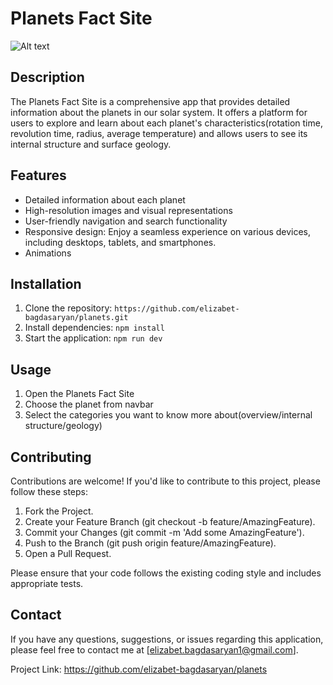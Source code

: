 # Planets Fact Site

![Alt text](https://res.cloudinary.com/dz209s6jk/image/upload/f_auto,q_auto,w_700/Challenges/ksbsn4xdmhyssrra7ztz.jpg)

## Description

The Planets Fact Site is a comprehensive app that provides detailed information about the planets in our solar system. It offers a platform for users to explore and learn about each planet's characteristics(rotation time, revolution time, radius, average temperature) and allows users to see its internal structure and surface geology.

## Features

- Detailed information about each planet
- High-resolution images and visual representations
- User-friendly navigation and search functionality
- Responsive design: Enjoy a seamless experience on various devices, including desktops, tablets, and smartphones.
- Animations

## Installation

1. Clone the repository: `https://github.com/elizabet-bagdasaryan/planets.git`
2. Install dependencies: `npm install`
3. Start the application: `npm run dev`

## Usage

1. Open the Planets Fact Site
2. Choose the planet from navbar
3. Select the categories you want to know more about(overview/internal structure/geology)

## Contributing

Contributions are welcome! If you'd like to contribute to this project, please follow these steps:

1. Fork the Project.
2. Create your Feature Branch (git checkout -b feature/AmazingFeature).
3. Commit your Changes (git commit -m 'Add some AmazingFeature').
4. Push to the Branch (git push origin feature/AmazingFeature).
5. Open a Pull Request.

Please ensure that your code follows the existing coding style and includes appropriate tests.

## Contact

If you have any questions, suggestions, or issues regarding this application, please feel free to contact me at [elizabet.bagdasaryan1@gmail.com].

Project Link: https://github.com/elizabet-bagdasaryan/planets
